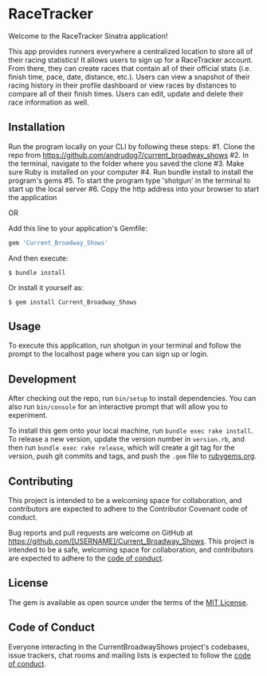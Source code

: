 # RaceTracker

Welcome to the RaceTracker Sinatra application!

This app provides runners everywhere a centralized location to store all of their racing statistics!  It allows users to sign up for a RaceTracker account.  From there, they can create races that contain all of their official stats (i.e. finish time, pace, date, distance, etc.).  Users can view a snapshot of their racing history in their profile dashboard or view races by distances to compare all of their finish times.  Users can edit, update and delete their race information as well.

## Installation

Run the program locally on your CLI by following these steps:
#1. Clone the repo from https://github.com/andrudog7/current_broadway_shows
#2. In the terminal, navigate to the folder where you saved the clone
#3. Make sure Ruby is installed on your computer
#4. Run bundle install to install the program's gems
#5. To start the program type 'shotgun' in the terminal to start up the local server
#6. Copy the http address into your browser to start the application

OR 

Add this line to your application's Gemfile:

```ruby
gem 'Current_Broadway_Shows'
```

And then execute:

    $ bundle install

Or install it yourself as:

    $ gem install Current_Broadway_Shows

## Usage

To execute this application, run shotgun in your terminal and follow the prompt to the localhost page where you can sign up or login.

## Development

After checking out the repo, run `bin/setup` to install dependencies. You can also run `bin/console` for an interactive prompt that will allow you to experiment.

To install this gem onto your local machine, run `bundle exec rake install`. To release a new version, update the version number in `version.rb`, and then run `bundle exec rake release`, which will create a git tag for the version, push git commits and tags, and push the `.gem` file to [rubygems.org](https://rubygems.org).

## Contributing

This project is intended to be a welcoming space for collaboration, and contributors are expected to adhere to the Contributor Covenant code of conduct.

Bug reports and pull requests are welcome on GitHub at https://github.com/[USERNAME]/Current_Broadway_Shows. This project is intended to be a safe, welcoming space for collaboration, and contributors are expected to adhere to the [code of conduct](https://github.com/[USERNAME]/Current_Broadway_Shows/blob/master/CODE_OF_CONDUCT.md).

## License

The gem is available as open source under the terms of the [MIT License](https://opensource.org/licenses/MIT).

## Code of Conduct

Everyone interacting in the CurrentBroadwayShows project's codebases, issue trackers, chat rooms and mailing lists is expected to follow the [code of conduct](https://github.com/[USERNAME]/Current_Broadway_Shows/blob/master/CODE_OF_CONDUCT.md).

